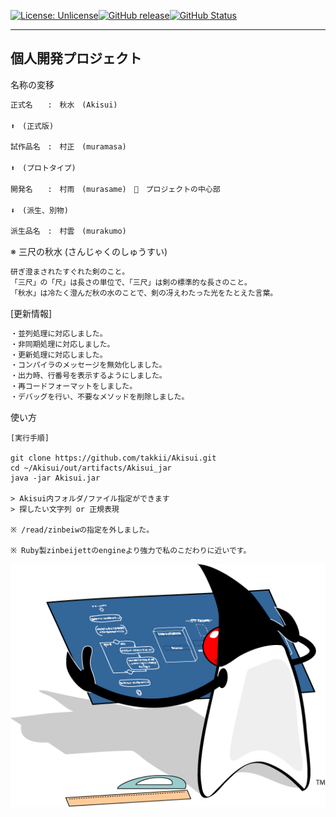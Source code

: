 [![License: Unlicense](https://img.shields.io/badge/license-Unlicense-blue.svg)](http://unlicense.org/)[![GitHub release](https://img.shields.io/github/release/takkii/Akisui.svg?style=flat)](GitHub)[![GitHub Status](https://img.shields.io/github/last-commit/takkii/Akisui.svg?style=flat)](GitHub)

------------------------------------------------------------------------
個人開発プロジェクト
------------------------------------------------------------------------

名称の変移

```txt
正式名　　:　秋水　(Akisui)

⬆️　(正式版)

試作品名　:　村正　(muramasa)

⬆️　(プロトタイプ)

開発名　　:　村雨　(murasame)　🔁　プロジェクトの中心部

⬇️　(派生、別物)

派生品名　:　村雲　(murakumo)
```

※ 三尺の秋水 (さんじゃくのしゅうすい)

```txt
研ぎ澄まされたすぐれた剣のこと。
「三尺」の「尺」は長さの単位で、「三尺」は剣の標準的な長さのこと。
「秋水」は冷たく澄んだ秋の水のことで、剣の冴えわたった光をたとえた言葉。
```

[更新情報]

```txt
・並列処理に対応しました。
・非同期処理に対応しました。
・更新処理に対応しました。
・コンパイラのメッセージを無効化しました。
・出力時、行番号を表示するようにしました。
・再コードフォーマットをしました。
・デバッグを行い、不要なメソッドを削除しました。
```

使い方

```text
[実行手順]

git clone https://github.com/takkii/Akisui.git
cd ~/Akisui/out/artifacts/Akisui_jar
java -jar Akisui.jar

> Akisui内フォルダ/ファイル指定ができます
> 探したい文字列 or 正規表現

※ /read/zinbeiwの指定を外しました。

※ Ruby製zinbeijettのengineより強力で私のこだわりに近いです。
```

![Dukeロゴ](https://github.com/takkii/Akisui/blob/master/image/Duke_Blueprint.gif)
